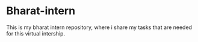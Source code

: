 # Bharat-intern
This is my bharat intern repository, where i share my tasks that are needed for this virtual intership.
